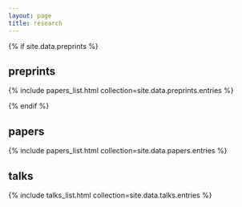 ```yaml
---
layout: page
title: research
---
```


{% if site.data.preprints %}

## preprints

{% include papers_list.html collection=site.data.preprints.entries %}

{% endif %}

## papers

{% include papers_list.html collection=site.data.papers.entries %}

## talks

{% include talks_list.html collection=site.data.talks.entries %}

